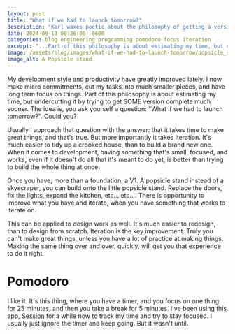 ```yaml
---
layout: post
title: "What if we had to launch tomorrow?"
description: "Karl waxes poetic about the philosophy of getting a version done quick and iterating much faster on smaller chunks"
date: 2024-09-13 00:26:00 -0600
categories: blog engineering programming pomodoro focus iteration
excerpt: "...Part of this philosophy is about estimating my time, but undercutting it by trying to get SOME version complete much sooner..."
image: /assets/blog/images/what-if-we-had-to-launch-tomorrow/popsicle_stand.png
image_alt: A Popsicle stand
---
```


My development style and productivity have greatly improved lately. I now make micro commitments, cut my tasks into much smaller pieces, and have long term focus on things. Part of this philosophy is about estimating my time, but undercutting it by trying to get SOME version complete much sooner. The idea is, you ask yourself a question: "What if we had to launch tomorrow?". Could you?

Usually I approach that question with the answer: that it takes time to make great things, and that's true. But more importantly it takes iteration. It's much easier to tidy up a crooked house, than to build a brand new one. When it comes to development, having something that's small, focused, and works, even if it doesn't do all that it's meant to do yet, is better than trying to build the whole thing at once. 

Once you have, more than a foundation, a V1. A popsicle stand instead of a skyscraper, you can build onto the little popsicle stand. Replace the doors, fix the lights, expand the kitchen, etc... etc.... There is opportunity to improve what you have and iterate, when you have something that works to iterate on.

This can be applied to design work as well. It's much easier to redesign, than to design from scratch. Iteration is the key improvement. Truly you can't make great things, unless you have a lot of practice at making things. Making the same thing over and over, quickly, will get you that experience to do it right.

# Pomodoro
I like it. It's this thing, where you have a timer, and you focus on one thing for 25 minutes, and then you take a break for 5 minutes. I've been using this app, [Session](https://stayinsession.com) for a while now to track my time and try to stay focused. I usually just ignore the timer and keep going. But it wasn't until.
